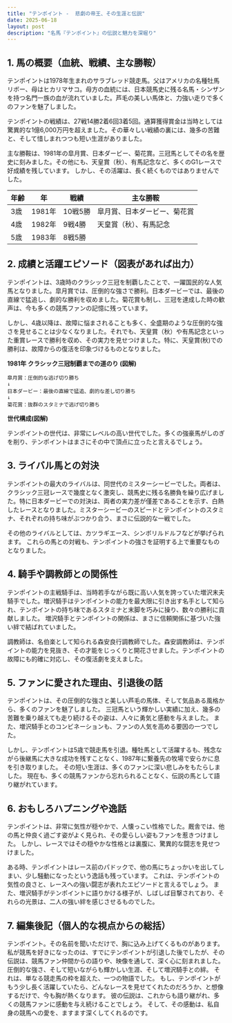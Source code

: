```yaml
---
title: "テンポイント -  悲劇の帝王、その生涯と伝説"
date: 2025-06-18
layout: post
description: "名馬『テンポイント』の伝説と魅力を深堀り"
---
```


## 1. 馬の概要（血統、戦績、主な勝鞍）

テンポイントは1978年生まれのサラブレッド競走馬。父はアメリカの名種牡馬リボー、母はヒカリマサコ。母方の血統には、日本競馬史に残る名馬・シンザンを持つ名門一族の血が流れていました。芦毛の美しい馬体と、力強い走りで多くのファンを魅了しました。

テンポイントの戦績は、27戦14勝2着6回3着5回。通算獲得賞金は当時としては驚異的な1億6,000万円を超えました。その華々しい戦績の裏には、幾多の苦難と、そして惜しまれつつも短い生涯がありました。

主な勝鞍は、1981年の皐月賞、日本ダービー、菊花賞。三冠馬としてその名を歴史に刻みました。その他にも、天皇賞（秋）、有馬記念など、多くのG1レースで好成績を残しています。  しかし、その活躍は、長く続くものではありませんでした。

| 年齢 | 年 | 戦績 | 主な勝鞍 |
|---|---|---|---|
| 3歳 | 1981年 | 10戦5勝 | 皐月賞、日本ダービー、菊花賞 |
| 4歳 | 1982年 | 9戦4勝 | 天皇賞（秋）、有馬記念 |
| 5歳 | 1983年 | 8戦5勝 |  |


## 2. 成績と活躍エピソード（図表があれば出力）

テンポイントは、3歳時のクラシック三冠を制覇したことで、一躍国民的な人気馬となりました。皐月賞では、圧倒的な強さで勝利。日本ダービーでは、最後の直線で猛追し、劇的な勝利を収めました。菊花賞も制し、三冠を達成した時の歓声は、今も多くの競馬ファンの記憶に残っています。

しかし、4歳以降は、故障に悩まされることも多く、全盛期のような圧倒的な強さを見せることは少なくなりました。それでも、天皇賞（秋）や有馬記念といった重賞レースで勝利を収め、その実力を見せつけました。特に、天皇賞(秋)での勝利は、故障からの復活を印象づけるものとなりました。

**1981年 クラシック三冠制覇までの道のり (図解)**

```
皐月賞：圧倒的な逃げ切り勝ち
↓
日本ダービー：最後の直線で猛追、劇的な差し切り勝ち
↓
菊花賞：抜群のスタミナで逃げ切り勝ち
```

**世代構成(図解)**

テンポイントの世代は、非常にレベルの高い世代でした。多くの強豪馬がしのぎを削り、テンポイントはまさにその中で頂点に立ったと言えるでしょう。


## 3. ライバル馬との対決

テンポイントの最大のライバルは、同世代のミスターシービーでした。両者は、クラシック三冠レースで幾度となく激突し、競馬史に残る名勝負を繰り広げました。特に日本ダービーでの対決は、両者の実力差が僅差であることを示す、白熱したレースとなりました。ミスターシービーのスピードとテンポイントのスタミナ、それぞれの持ち味がぶつかり合う、まさに伝説的な一戦でした。

その他のライバルとしては、カツラギエース、シンボリルドルフなどが挙げられます。  これらの馬との対戦も、テンポイントの強さを証明する上で重要なものとなりました。


## 4. 騎手や調教師との関係性

テンポイントの主戦騎手は、当時若手ながら既に高い人気を誇っていた増沢末夫騎手でした。増沢騎手はテンポイントの能力を最大限に引き出す名手として知られ、テンポイントの持ち味であるスタミナと末脚を巧みに操り、数々の勝利に貢献しました。  増沢騎手とテンポイントの関係は、まさに信頼関係に基づいた強い絆で結ばれていました。

調教師は、名伯楽として知られる森安良行調教師でした。森安調教師は、テンポイントの能力を見抜き、その才能をじっくりと開花させました。テンポイントの故障にも的確に対応し、その復活劇を支えました。


## 5. ファンに愛された理由、引退後の話

テンポイントは、その圧倒的な強さと美しい芦毛の馬体、そして気品ある風格から、多くのファンを魅了しました。  三冠馬という輝かしい実績に加え、幾多の苦難を乗り越えても走り続けるその姿は、人々に勇気と感動を与えました。  また、増沢騎手とのコンビネーションも、ファンの人気を高める要因の一つでした。

しかし、テンポイントは5歳で競走馬を引退。種牡馬として活躍するも、残念ながら後継馬に大きな成功を残すことなく、1987年に繋養先の牧場で安らかに息を引き取りました。  その短い生涯は、多くのファンに深い悲しみをもたらしました。  現在も、多くの競馬ファンから忘れられることなく、伝説の馬として語り継がれています。


## 6. おもしろハプニングや逸話

テンポイントは、非常に気性が穏やかで、人懐っこい性格でした。厩舎では、他の馬と仲良く過ごす姿がよく見られ、その愛らしい姿もファンを惹きつけました。  しかし、レースではその穏やかな性格とは裏腹に、驚異的な闘志を見せつけました。

ある時、テンポイントはレース前のパドックで、他の馬にちょっかいを出してしまい、少し騒動になったという逸話も残っています。  これは、テンポイントの気性の良さと、レースへの強い闘志が表れたエピソードと言えるでしょう。  また、増沢騎手がテンポイントに語りかける様子が、しばしば目撃されており、それらの光景は、二人の強い絆を感じさせるものでした。


## 7. 編集後記（個人的な視点からの総括）

テンポイント。その名前を聞いただけで、胸に込み上げてくるものがあります。  私が競馬を好きになったのは、すでにテンポイントが引退した後でしたが、その伝説は、競馬ファン仲間からの語りや、映像を通して、深く心に刻まれました。  圧倒的な強さ、そして短いながらも輝かしい生涯、そして増沢騎手との絆。  それは、単なる競走馬の枠を超えた、一つの物語でした。  もし、テンポイントがもう少し長く活躍していたら、どんなレースを見せてくれたのだろうか、と想像するだけで、今も胸が熱くなります。  彼の伝説は、これからも語り継がれ、多くの競馬ファンに感動を与え続けることでしょう。  そして、その感動は、私自身の競馬への愛を、ますます深くしてくれるのです。
